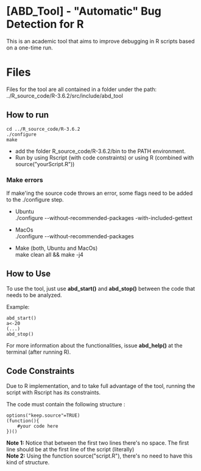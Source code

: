 # [ABD_Tool] - "Automatic" Bug Detection for R

This is an academic tool that aims to improve debugging in R scripts based on a one-time run.


# Files
Files for the tool are all contained in a folder under the path:
../R_source_code/R-3.6.2/src/include/abd_tool

## How to run
```
cd ../R_source_code/R-3.6.2
./configure
make
```

- add the folder R_source_code/R-3.6.2/bin to the PATH environment. 
- Run by using Rscript (with code constraints) or using R (combined with source("yourScript.R"))
### Make errors
If make'ing the source code throws an error, some flags need to be added to the ./configure step.

- Ubuntu</br>
 ./configure --without-recommended-packages -with-included-gettext

- MacOs</br>
 ./configure --without-recommended-packages

- Make (both, Ubuntu and MacOs) </br>
 make clean all && make -j4

## How to Use
To use the tool, just use **abd_start()** and **abd_stop()** between the code that needs to be analyzed.

Example:
```
abd_start()
a<-20
(...)
abd_stop()
```

For more information about the functionalities, issue **abd_help()** at the terminal (after running R).
## Code Constraints

Due to R implementation, and to take full advantage of the tool, running the script with Rscript has its constraints.

The code must contain the following structure :
```
options("keep.source"=TRUE)
(function(){
	#your code here
})()
```
**Note 1:** Notice that between the first two lines there's no space. The first line should be at the first line of the script (literally)</br>
**Note 2:** Using the function source("script.R"), there's no need to have this kind of structure.

